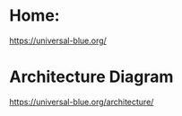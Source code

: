 # Home:
https://universal-blue.org/

# Architecture Diagram
https://universal-blue.org/architecture/
